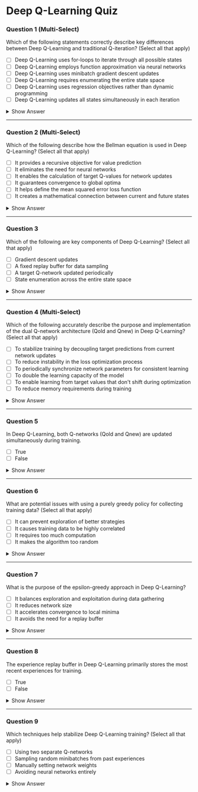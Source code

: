 # Deep Q-Learning Quiz

### Question 1 (Multi-Select)
Which of the following statements correctly describe key differences between Deep Q-Learning and traditional Q-iteration? (Select all that apply)

- [ ] Deep Q-Learning uses for-loops to iterate through all possible states
- [ ] Deep Q-Learning employs function approximation via neural networks
- [ ] Deep Q-Learning uses minibatch gradient descent updates
- [ ] Deep Q-Learning requires enumerating the entire state space
- [ ] Deep Q-Learning uses regression objectives rather than dynamic programming
- [ ] Deep Q-Learning updates all states simultaneously in each iteration

<details>
<summary>Show Answer</summary>

**Correct Answers:** ✅ Employs function approximation, ✅ Uses minibatch gradient descent, ✅ Uses regression objectives  
**Explanation:**  
Deep Q-Learning avoids full for-loops and instead uses function approximation and minibatches with regression objectives.  
> "Instead of having a for loop over all states to update the Q-network, as was done in Q-iteration, we introduced a regression objective..."
> "In practice, we will compute the loss for a minibatch of size B, instead of the entire data set."
</details>

---

### Question 2 (Multi-Select)
Which of the following describe how the Bellman equation is used in Deep Q-Learning? (Select all that apply)

- [ ] It provides a recursive objective for value prediction
- [ ] It eliminates the need for neural networks
- [ ] It enables the calculation of target Q-values for network updates
- [ ] It guarantees convergence to global optima
- [ ] It helps define the mean squared error loss function
- [ ] It creates a mathematical connection between current and future states

<details>
<summary>Show Answer</summary>

**Correct Answers:** ✅ Provides a recursive objective, ✅ Enables calculation of target Q-values, ✅ Helps define the MSE loss function, ✅ Creates connection between current and future states  
**Explanation:**  
The Bellman equation is used to generate Q-value targets recursively and forms the basis of the MSE loss function by connecting current state values to future state values.  
> "The update for our Q-network will again be inspired, by the recursive bellman optimality equation."
> "During training, we can use a single Q-network to predict the Q-values for the current state and action shown on the left, and the next state and next actions shown in blue on the right."
> "Intuitively, this will attempt to make the predicted Q-values in red, match the target Q-values on the right."
</details>

---

### Question 3
Which of the following are key components of Deep Q-Learning? (Select all that apply)

- [ ] Gradient descent updates
- [ ] A fixed replay buffer for data sampling
- [ ] A target Q-network updated periodically
- [ ] State enumeration across the entire state space

<details>
<summary>Show Answer</summary>

**Correct Answers:** Gradient descent updates, A fixed replay buffer for data sampling, A target Q-network updated periodically  
**Explanation:**  
Training involves minibatch gradient descent, a replay buffer, and two networks (Qnew and Qold).  
> "We introduced a regression objective..."  
> "Two copies of the Q-network are maintained... Qold and Qnew..."  
> "Deep Q-learning employs an experience replay buffer..."
</details>

---

### Question 4 (Multi-Select)
Which of the following accurately describe the purpose and implementation of the dual Q-network architecture (Qold and Qnew) in Deep Q-Learning? (Select all that apply)

- [ ] To stabilize training by decoupling target predictions from current network updates
- [ ] To reduce instability in the loss optimization process
- [ ] To periodically synchronize network parameters for consistent learning
- [ ] To double the learning capacity of the model
- [ ] To enable learning from target values that don't shift during optimization
- [ ] To reduce memory requirements during training

<details>
<summary>Show Answer</summary>

**Correct Answers:** ✅ Stabilize training by decoupling predictions, ✅ Reduce instability in loss optimization, ✅ Periodically synchronize parameters, ✅ Enable learning from non-shifting targets  
**Explanation:**  
Using a separate Qold network helps reduce instability by keeping target values fixed during updates and periodically synchronizing the networks.  
> "Using a single Q-network, makes the loss minimization unstable... Instead, two copies... are maintained..."
> "Qnew parameters are updated while preventing any update to the Qold parameters."
> "Then, at regular intervals, the Qold network receives a fresh copy of the parameters from the Qnew network."
</details>

---

### Question 5
In Deep Q-Learning, both Q-networks (Qold and Qnew) are updated simultaneously during training.

- [ ] True
- [ ] False

<details>
<summary>Show Answer</summary>

**Correct Answer:** False  
**Explanation:**  
Two Q-networks are maintained: one for predictions (Qnew) and one as a fixed target (Qold).  
> "Qnew parameters are updated while preventing any update to the Qold parameters."
</details>

---

### Question 6
What are potential issues with using a purely greedy policy for collecting training data? (Select all that apply)

- [ ] It can prevent exploration of better strategies
- [ ] It causes training data to be highly correlated
- [ ] It requires too much computation
- [ ] It makes the algorithm too random

<details>
<summary>Show Answer</summary>

**Correct Answers:** It can prevent exploration of better strategies, It causes training data to be highly correlated  
**Explanation:**  
Using a greedy data collection policy limits exploration and causes data bias.  
> "...it will not have incentive to explore other less rewarding states..."  
> "The data... will be highly correlated with similar states, actions and rewards."
</details>

---

### Question 7
What is the purpose of the epsilon-greedy approach in Deep Q-Learning?

- [ ] It balances exploration and exploitation during data gathering
- [ ] It reduces network size
- [ ] It accelerates convergence to local minima
- [ ] It avoids the need for a replay buffer

<details>
<summary>Show Answer</summary>

**Correct Answer:** It balances exploration and exploitation during data gathering  
**Explanation:**  
Epsilon-greedy selects random actions occasionally to encourage exploration.  
> "...a random action is chosen with a typically small epsilon probability, and the greedy action is selected otherwise."
</details>

---

### Question 8
The experience replay buffer in Deep Q-Learning primarily stores the most recent experiences for training.

- [ ] True
- [ ] False

<details>
<summary>Show Answer</summary>

**Correct Answer:** False  
**Explanation:**  
Replay buffers store a range of past experiences, not just recent ones, to reduce correlation.  
> "The buffer is a finite size and older samples are discarded in favor of newer ones... to lower the correlation..."
</details>

---

### Question 9
Which techniques help stabilize Deep Q-Learning training? (Select all that apply)

- [ ] Using two separate Q-networks
- [ ] Sampling random minibatches from past experiences
- [ ] Manually setting network weights
- [ ] Avoiding neural networks entirely

<details>
<summary>Show Answer</summary>

**Correct Answers:** Using two separate Q-networks, Sampling random minibatches from past experiences  
**Explanation:**
Using two networks decouples target computation from current predictions, while random minibatch sampling from the replay buffer reduces correlations in the training data.
</details>